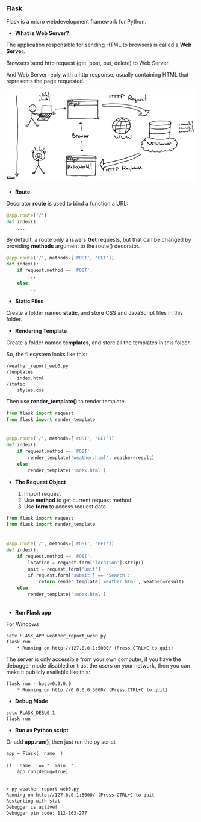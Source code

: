 ### Flask

Flask is a micro webdevelopment framework for Python.

* **What is Web Server?**

The application responsible for sending HTML to browsers is called a **Web Server**.

Browsers send http request (get, post, put, delete) to Web Server.

And Web Server reply with a http response, usually containing HTML that represents the page requested. 

![](/assets/ch4/HTTP_request_response.png)

* **Route**

Decorator **route** is used to bind a function a URL:

```python
@app.route('/')
def index():
    ...
```

By default, a route only answers **Get** requests, but that can be changed by providing **methods** argument to the route() decorator.

```python
@app.route('/', methods=['POST', 'GET'])
def index():
    if request.method == 'POST':
        ...
    else:
        ...
```
* **Static Files**

Create a folder named **static**, and store CSS and JavaScript files in this folder.

* **Rendering Template**

Create a folder named **templates**, and store all the templates in this folder.

So, the filesystem looks like this:

```
/weather_report_web0.py
/templates
    index.html
/static
    styles.css
```

Then use **render_template()** to render template.

```python
from flask import request
from flask import render_template


@app.route('/', methods=['POST', 'GET'])
def index():
    if request.method == 'POST':
        render_template('weather.html', weather=result)
    else:
        render_template('index.html')
```

* **The Request Object**

    1. Import request
    2. Use **method** to get current request method
    3. Use **form** to access request data

```python
from flask import request
from flask import render_template


@app.route('/', methods=['POST', 'GET'])
def index():
    if request.method == 'POST':
        location = request.form['location'].strip()
        unit = request.form['unit']
        if request.form['submit'] == 'Search':
            return render_template('weather.html', weather=result)
    else:
        render_template('index.html')
    
```

* **Run Flask app**

For Windows
```
setx FLASK_APP weather_report_web0.py
flask run
    * Running on http://127.0.0.1:5000/ (Press CTRL+C to quit)
```

The server is only accessible from your own computer, if you have the debugger mode disabled or trust the users on your network, then you can make it publicly available like this:

```
flask run --host=0.0.0.0
    * Running on http://0.0.0.0:5000/ (Press CTRL+C to quit)
```

* **Debug Mode**

```
setx FLASK_DEBUG 1
flask run
```
* **Run as Python script**

Or add **app.run()**, then just run the py script

```
app = Flask(__name__)

if __name__ == "__main__":
    app.run(debug=True)
    
```
```
> py weather-report-web0.py
Running on http://127.0.0.1:5000/ (Press CTRL+C to quit
Restarting with stat
Debugger is active!
Debugger pin code: 112-163-277
```
    









